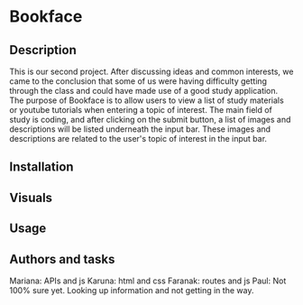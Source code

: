 # Bookface

## Description

This is our second project. After discussing ideas and common interests, we came to the conclusion that some of us were having difficulty getting through the class and could have made use of a good study application. The purpose of Bookface is to allow users to view a list of study materials or youtube tutorials when entering a topic of interest. The main field of study is coding, and after clicking on the submit button, a list of images and descriptions will be listed underneath the input bar. These images and descriptions are related to the user's topic of interest in the input bar.

<!-- Need better idea of features to go into more detail -->

## Installation

<!-- Guidance or steps on installation process -->

## Visuals

<!-- Video demonstration if there's time? Or we can scrap this -->

## Usage

<!-- Insert main screenshots here to show expected output. Include links. -->

## Authors and tasks

Mariana: APIs and js
Karuna: html and css
Faranak: routes and js
Paul: Not 100% sure yet. Looking up information and not getting in the way.